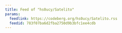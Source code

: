 ```yaml
---
title: Feed of "hs0ucy/Satelito"
params:
  feedlink: https://codeberg.org/hs0ucy/Satelito.rss
  feedid: 783f07ba6d2fba2750d9b3bfc1ee4cdb
---
```

